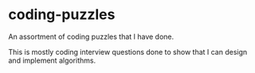 # coding-puzzles
An assortment of coding puzzles that I have done.

This is mostly coding interview questions done to show that I can design and implement algorithms.
